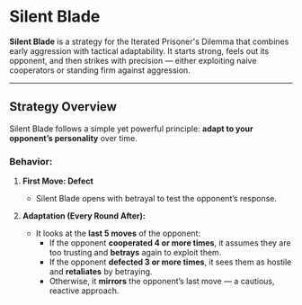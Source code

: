 # Silent Blade

**Silent Blade** is a strategy for the Iterated Prisoner's Dilemma that combines early aggression with tactical adaptability. It starts strong, feels out its opponent, and then strikes with precision — either exploiting naive cooperators or standing firm against aggression.

---

## Strategy Overview

Silent Blade follows a simple yet powerful principle: **adapt to your opponent’s personality** over time.

### Behavior:

1. **First Move: Defect**
   - Silent Blade opens with betrayal to test the opponent’s response.

2. **Adaptation (Every Round After):**
   - It looks at the **last 5 moves** of the opponent:
     - If the opponent **cooperated 4 or more times**, it assumes they are too trusting and **betrays** again to exploit them.
     - If the opponent **defected 3 or more times**, it sees them as hostile and **retaliates** by betraying.
     - Otherwise, it **mirrors** the opponent’s last move — a cautious, reactive approach.
